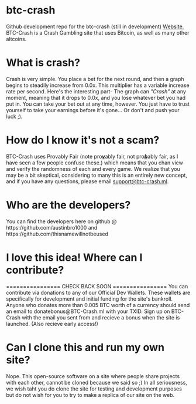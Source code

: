 # btc-crash
Github development repo for the btc-crash (still in development) <a href='http://btc-crash.ml'>Website.</a> BTC-Crash is a Crash Gambling site that uses Bitcoin, as well as many other altcoins. 
<h1>What is crash?</h1>
<p>Crash is very simple. You place a bet for the next round, and then a graph begins to steadily increase from 0.0x. This multiplier has a variable increase rate per second. Here's the interesting part- The graph can <i>"Crash"</i> at any moment, meaning that it drops to 0.0x, and you lose whatever bet you had put in. You can take your bet out at any time, however. You just have to trust yourself to take your earnings before it's gone... Or don't and push your luck ;).</p>

<h1>How do I know it's not a scam?</h1>

BTC-Crash uses Provably Fair (note pro<i><u><b>v</b></u></i>ably fair, not pro<u><b><i>b</i></b></u>ably fair, as I have seen a few people confuse these.) which means that you chan view and verify the randomness of each and every game. We realize that you may be a bit skeptical, considering to many this is an entirely new concept, and if you have any questions, please email support@btc-crash.ml.

<h1>Who are the developers?</h1>
You can find the developers here on github @ https://github.com/austinbro1000 and https://github.com/thisnamewillnotbeused

<h1>I love this idea! Where can I contribute?</h1>
================
CHECK BACK SOON
================
You can contribute via donations to any of our Official Dev Wallets. These wallets are specifically for development and initial funding for the site's bankroll. Anyone who donates more than 0.005 BTC worth of a currency should send an email to donatebonus@BTC-Crash.ml with your TXID. Sign up on BTC-Crash with the email you sent from and recieve a bonus when the site is launched. (Also recieve early access!)

<h1>Can I clone this and run my own site?</h1>
Nope. This open-source software on a site where people share projects with each other, cannot be cloned because we said so ;)
In all seriousness, we wish taht you do clone the site for testing and development purposes but do not wish for you to try to make a replica of our site on the web.
